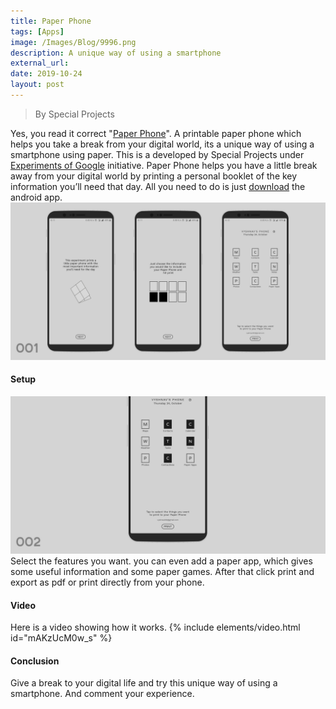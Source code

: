 ```yaml
---
title: Paper Phone
tags: [Apps]
image: /Images/Blog/9996.png
description: A unique way of using a smartphone
external_url:
date: 2019-10-24
layout: post
---
```

>By Special Projects

Yes, you read it correct "[Paper Phone](https://experiments.withgoogle.com/paper-phone)". A printable paper phone which helps you take a break from your digital world, its a unique way of using a smartphone using paper. This is a developed by Special Projects under [Experiments of Google](https://experiments.withgoogle.com) initiative.
Paper Phone helps you have a little break away from your digital world by printing a personal booklet of the key information you’ll need that day. All you need to do is just [download](https://play.google.com/store/apps/details?id=com.withgoogle.experiments.unplugged) the android app.
![alt text](/Images/Blog/9996-1.png "2")

#### Setup
![alt text](/Images/Blog/9996-2.png "3")
Select the features you want. you can even add a paper app, which gives some useful information and some paper games. After that click print and export as pdf or print directly from your phone.
#### Video
Here is a video showing how it works.
{% include elements/video.html id="mAKzUcM0w_s" %}
#### Conclusion
Give a break to your digital life and try this unique way of using a smartphone. And comment your experience.
